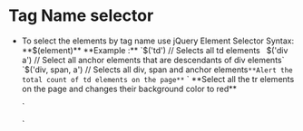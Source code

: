 # Tag Name selector 
- To select the elements by tag name use jQuery Element Selector Syntax:  **$(element)**
**Example :**
`$('td') // Selects all td elements `
`$('div a') // Select all anchor elements that are descendants of div elements`
`$('div, span, a') // Selects all div, span and anchor elements`
**Alert the total count of td elements on the page**
`<script>
$(document).ready(function(){
 alert($('td').length)
})

</script>
`
**Select all the tr elements on the page and changes their background color to red**

`
<script>
$(document).ready(function(){
$('tc').css('background-color','red');
})
</script>

`
